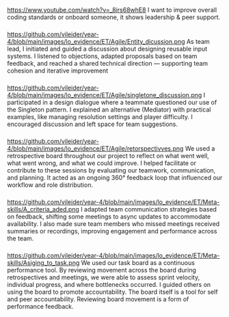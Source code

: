 https://www.youtube.com/watch?v=_8irs68whE8
I want to improve overall coding standards or onboard someone, it shows leadership & peer support.

###
https://github.com/vileider/year-4/blob/main/images/lo_evidence/ET/Agile/Entity_dicussion.png
As team lead, I initiated and guided a discussion about designing reusable input systems. I listened to objections, adapted proposals based on team feedback, and reached a shared technical direction — supporting team cohesion and iterative improvement

###
https://github.com/vileider/year-4/blob/main/images/lo_evidence/ET/Agile/singletone_discussion.png
I participated in a design dialogue where a teammate questioned our use of the Singleton pattern. I explained an alternative (Mediator) with practical examples, like managing resolution settings and player difficulty. I encouraged discussion and left space for team suggestions.

###
https://github.com/vileider/year-4/blob/main/images/lo_evidence/ET/Agile/retorspectivves.png
We used a retrospective board throughout our project to reflect on what went well, what went wrong, and what we could improve. I helped facilitate or contribute to these sessions by evaluating our teamwork, communication, and planning. It acted as an ongoing 360° feedback loop that influenced our workflow and role distribution.

###
https://github.com/vileider/year-4/blob/main/images/lo_evidence/ET/Meta-skills/A_criteria_aded.png
I adapted team communication strategies based on feedback, shifting some meetings to async updates to accommodate availability. I also made sure team members who missed meetings received summaries or recordings, improving engagement and performance across the team.

###
https://github.com/vileider/year-4/blob/main/images/lo_evidence/ET/Meta-skills/Asiging_to_task.png
We used our task board as a continuous performance tool. By reviewing movement across the board during retrospectives and meetings, we were able to assess sprint velocity, individual progress, and where bottlenecks occurred. I guided others on using the board to promote accountability.
The board itself is a tool for self and peer accountability. Reviewing board movement is a form of performance feedback.
